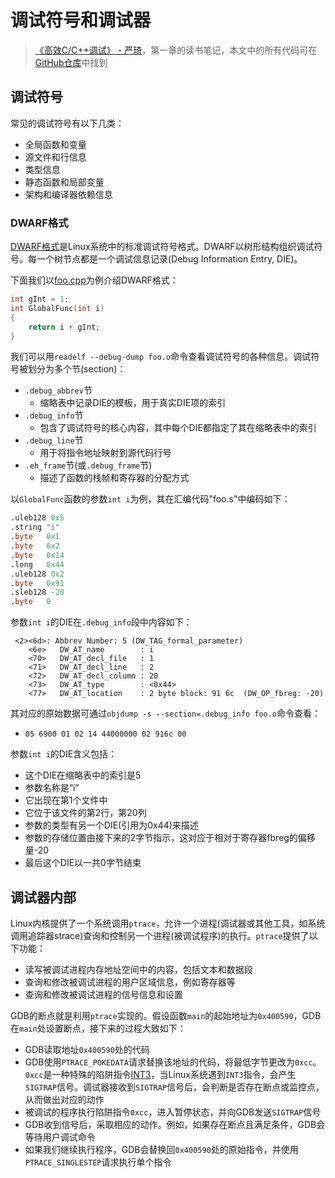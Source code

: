 # 调试符号和调试器

> [《高效C/C++调试》 - 严琦](http://www.tup.tsinghua.edu.cn/Wap/tsxqy.aspx?id=10204101)，第一章的读书笔记，本文中的所有代码可在[GitHub仓库](https://github.com/LittleBee1024/learning_book/tree/main/docs/booknotes/cpp_debug/01/code)中找到

## 调试符号

常见的调试符号有以下几类：

* 全局函数和变量
* 源文件和行信息
* 类型信息
* 静态函数和局部变量
* 架构和编译器依赖信息

### DWARF格式

[DWARF格式](https://dwarfstd.org/)是Linux系统中的标准调试符号格式。DWARF以树形结构组织调试符号。每一个树节点都是一个调试信息记录(Debug Information Entry, DIE)。

下面我们以[foo.cpp](https://github.com/LittleBee1024/learning_book/tree/main/docs/booknotes/cpp_debug/01/code/dwarf/foo.cpp)为例介绍DWARF格式：

```cpp linenums="1"
int gInt = 1;
int GlobalFunc(int i)
{
    return i + gInt;
}
```

我们可以用`readelf --debug-dump foo.o`命令查看调试符号的各种信息。调试符号被划分为多个节(section)：

* `.debug_abbrev`节
    * 缩略表中记录DIE的模板，用于真实DIE项的索引
* `.debug_info`节
    * 包含了调试符号的核心内容，其中每个DIE都指定了其在缩略表中的索引
* `.debug_line`节
    * 用于将指令地址映射到源代码行号
* `.eh_frame`节(或`.debug_frame`节)
    * 描述了函数的栈帧和寄存器的分配方式

以`GlobalFunc`函数的参数`int i`为例，其在汇编代码"foo.s"中编码如下：

```asm
.uleb128 0x5
.string	"i"
.byte	0x1
.byte	0x2
.byte	0x14
.long	0x44
.uleb128 0x2
.byte	0x91
.sleb128 -20
.byte	0
```

参数`int i`的DIE在`.debug_info`段中内容如下：
```
 <2><6d>: Abbrev Number: 5 (DW_TAG_formal_parameter)
    <6e>   DW_AT_name        : i
    <70>   DW_AT_decl_file   : 1
    <71>   DW_AT_decl_line   : 2
    <72>   DW_AT_decl_column : 20
    <73>   DW_AT_type        : <0x44>
    <77>   DW_AT_location    : 2 byte block: 91 6c 	(DW_OP_fbreg: -20)
```

其对应的原始数据可通过`objdump -s --section=.debug_info foo.o`命令查看：

* `05 6900 01 02 14 44000000 02 916c 00`

参数`int i`的DIE含义包括：

* 这个DIE在缩略表中的索引是5
* 参数名称是“i”
* 它出现在第1个文件中
* 它位于该文件的第2行，第20列
* 参数的类型有另一个DIE(引用为0x44)来描述
* 参数的存储位置由接下来的2字节指示，这对应于相对于寄存器fbreg的偏移量-20
* 最后这个DIE以一共0字节结束

## 调试器内部

Linux内核提供了一个系统调用`ptrace`，允许一个进程(调试器或其他工具，如系统调用追踪器strace)查询和控制另一个进程(被调试程序)的执行。`ptrace`提供了以下功能：

* 读写被调试进程内存地址空间中的内容，包括文本和数据段
* 查询和修改被调试进程的用户区域信息，例如寄存器等
* 查询和修改被调试进程的信号信息和设置

GDB的断点就是利用`ptrace`实现的。假设函数`main`的起始地址为`0x400590`，GDB在`main`处设置断点，接下来的过程大致如下：

* GDB读取地址`0x400590`处的代码
* GDB使用`PTRACE_POKEDATA`请求替换该地址的代码，将最低字节更改为`0xcc`。`0xcc`是一种特殊的陷阱指令[INT3](https://stackoverflow.com/questions/61816297/what-is-int-3-really-supposed-to-do)，当Linux系统遇到`INT3`指令，会产生`SIGTRAP`信号。调试器接收到`SIGTRAP`信号后，会判断是否存在断点或监控点，从而做出对应的动作
* 被调试的程序执行陷阱指令`0xcc`，进入暂停状态，并向GDB发送`SIGTRAP`信号
* GDB收到信号后，采取相应的动作。例如，如果存在断点且满足条件，GDB会等待用户调试命令
* 如果我们继续执行程序，GDB会替换回`0x400590`处的原始指令，并使用`PTRACE_SINGLESTEP`请求执行单个指令



